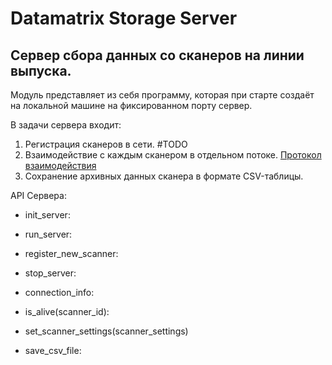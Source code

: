 # Datamatrix Storage Server

## Сервер сбора данных со сканеров на линии выпуска.

Модуль представляет из себя программу,
которая при старте создаёт на локальной машине на фиксированном порту сервер.

В задачи сервера входит:

1. Регистрация сканеров в сети. #TODO
2. Взаимодействие с каждым сканером в отдельном потоке. [Протокол взаимодействия](./docs/protocol.md)
3. Сохранение архивных данных сканера в формате CSV-таблицы.

API Сервера:

- init_server:
- run_server:
- register_new_scanner:
- stop_server:

- connection_info:
- is_alive(scanner_id):
- set_scanner_settings(scanner_settings)
- save_csv_file:
